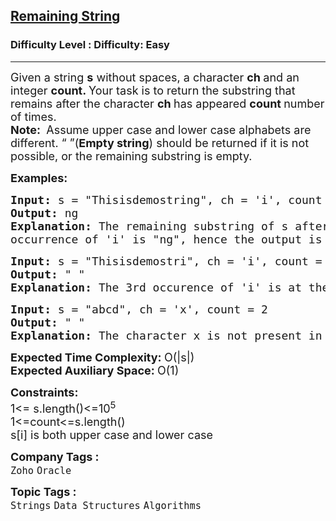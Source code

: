 <h2><a href="https://www.geeksforgeeks.org/problems/remaining-string3515/1">Remaining String</a></h2><h3>Difficulty Level : Difficulty: Easy</h3><hr><div class="problems_problem_content__Xm_eO"><p><span style="font-size: 18px;">Given a string <strong>s</strong> without spaces, a character <strong>ch </strong>and an integer <strong>count. </strong>Your task is to return the substring that remains after the character <strong>ch </strong>has appeared <strong>count </strong>number of times.<br><strong>Note:&nbsp;</strong> Assume upper case and lower case alphabets are different. “ ”(<strong>Empty string</strong>) should be returned if it is not possible, or the remaining substring is empty.<br></span></p>
<p><span style="font-size: 18px;"><strong>Examples:</strong></span></p>
<pre><span style="font-size: 18px;"><strong>Input: </strong>s = "Thisisdemostring", ch = 'i', count = 3
<strong>Output:</strong> ng
<strong>Explanation: </strong>The remaining substring of s after the 3rd
occurrence of 'i' is "ng", hence the output is ng.</span></pre>
<pre><span style="font-size: 18px;"><strong>Input: </strong>s = "Thisisdemostri", ch = 'i', count = 3
<strong>Output: </strong>" "
<strong>Explanation:</strong> The 3rd occurence of 'i' is at the last index. In this case the remaining substring is empty, hence we return empty string.</span></pre>
<pre><span style="font-size: 18px;"><strong>Input: </strong>s = "abcd", ch = 'x', count = 2
<strong>Output: </strong>" "
<strong>Explanation:</strong> The character x is not present in the string, hence we return empty string.</span></pre>
<p><span style="font-size: 18px;"><strong>Expected Time Complexity:&nbsp;</strong>O(|s|)<br><strong>Expected Auxiliary Space:&nbsp;</strong>O(1)</span></p>
<p><span style="font-size: 18px;"><strong>Constraints:</strong><br>1&lt;= s.length()&lt;=10<sup>5</sup><br>1&lt;=count&lt;=s.length()<br>s[i] is both upper case and lower case</span></p></div><p><span style=font-size:18px><strong>Company Tags : </strong><br><code>Zoho</code>&nbsp;<code>Oracle</code>&nbsp;<br><p><span style=font-size:18px><strong>Topic Tags : </strong><br><code>Strings</code>&nbsp;<code>Data Structures</code>&nbsp;<code>Algorithms</code>&nbsp;
